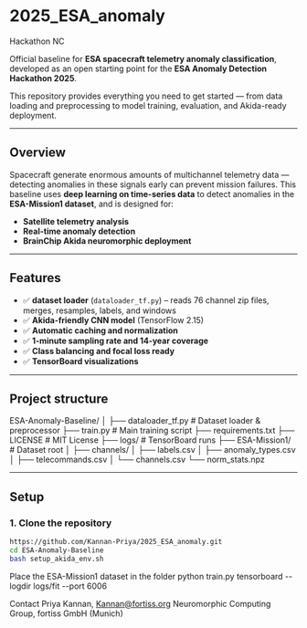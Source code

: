 # 2025_ESA_anomaly
Hackathon NC

Official baseline for **ESA spacecraft telemetry anomaly classification**, developed as an open starting point for the **ESA Anomaly Detection Hackathon 2025**.

This repository provides everything you need to get started — from data loading and preprocessing to model training, evaluation, and Akida-ready deployment.

---

##  Overview

Spacecraft generate enormous amounts of multichannel telemetry data — detecting anomalies in these signals early can prevent mission failures. 
This baseline uses **deep learning on time-series data** to detect anomalies in the **ESA-Mission1 dataset**, and is designed for:
- **Satellite telemetry analysis**
- **Real-time anomaly detection**
- **BrainChip Akida neuromorphic deployment**
---

##  Features

- ✅ **dataset loader** (`dataloader_tf.py`) – reads 76 channel zip files, merges, resamples, labels, and windows
- ✅ **Akida-friendly CNN model** (TensorFlow 2.15)
- ✅ **Automatic caching and normalization**
- ✅ **1-minute sampling rate and 14-year coverage**
- ✅ **Class balancing and focal loss ready**
- ✅ **TensorBoard visualizations**

---

##  Project structure

ESA-Anomaly-Baseline/
│
├── dataloader_tf.py # Dataset loader & preprocessor
├── train.py # Main training script
├── requirements.txt
├── LICENSE # MIT License
├── logs/ # TensorBoard runs
├── ESA-Mission1/ # Dataset root 
│ ├── channels/
│ ├── labels.csv
│ ├── anomaly_types.csv
│ ├── telecommands.csv
│ └── channels.csv
└── norm_stats.npz


---

##  Setup

### 1. Clone the repository
```bash
https://github.com/Kannan-Priya/2025_ESA_anomaly.git
cd ESA-Anomaly-Baseline
bash setup_akida_env.sh
```

Place the ESA-Mission1 dataset in the folder
python train.py
tensorboard --logdir logs/fit --port 6006


Contact Priya Kannan, Kannan@fortiss.org
Neuromorphic Computing Group, fortiss GmbH (Munich)



